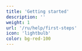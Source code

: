 ```yaml
---
title: 'Getting started'
description: ''
weight: 1
url: '/ru/help/first-steps'
icon: 'lightbulb'
color: bg-red-100
---
```

